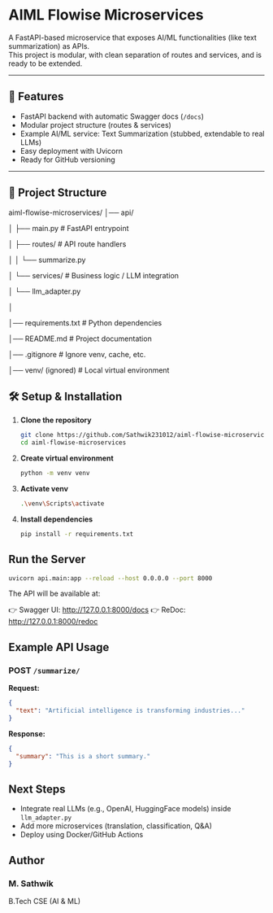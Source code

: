 # AIML Flowise Microservices

A FastAPI-based microservice that exposes AI/ML functionalities (like text summarization) as APIs.  
This project is modular, with clean separation of routes and services, and is ready to be extended.

---

## 🚀 Features
- FastAPI backend with automatic Swagger docs (`/docs`)
- Modular project structure (routes & services)
- Example AI/ML service: Text Summarization (stubbed, extendable to real LLMs)
- Easy deployment with Uvicorn
- Ready for GitHub versioning

---

## 📂 Project Structure

aiml-flowise-microservices/
│── api/

│ ├── main.py # FastAPI entrypoint

│ ├── routes/ # API route handlers

│ │ └── summarize.py

│ └── services/ # Business logic / LLM integration

│ └── llm_adapter.py

│

│── requirements.txt # Python dependencies

│── README.md # Project documentation

│── .gitignore # Ignore venv, cache, etc.

│── venv/ (ignored) # Local virtual environment


## 🛠️ Setup & Installation

1. **Clone the repository**
   ```bash
   git clone https://github.com/Sathwik231012/aiml-flowise-microservices.git
   cd aiml-flowise-microservices
   ```

2. **Create virtual environment**
   ```bash
   python -m venv venv
   ```

3. **Activate venv**
   ```bash
   .\venv\Scripts\activate
   ```

4. **Install dependencies**
   ```bash
   pip install -r requirements.txt
   ```

## Run the Server

```bash
uvicorn api.main:app --reload --host 0.0.0.0 --port 8000
```

The API will be available at:

👉 Swagger UI: http://127.0.0.1:8000/docs
👉 ReDoc: http://127.0.0.1:8000/redoc

## Example API Usage

### POST ```/summarize/```

**Request:**

```json
{
  "text": "Artificial intelligence is transforming industries..."
}
```

**Response:**

```json
{
  "summary": "This is a short summary."
}
```

## Next Steps

- Integrate real LLMs (e.g., OpenAI, HuggingFace models) inside `llm_adapter.py`
- Add more microservices (translation, classification, Q&A)
- Deploy using Docker/GitHub Actions

## Author

### M. Sathwik

B.Tech CSE (AI & ML) 
